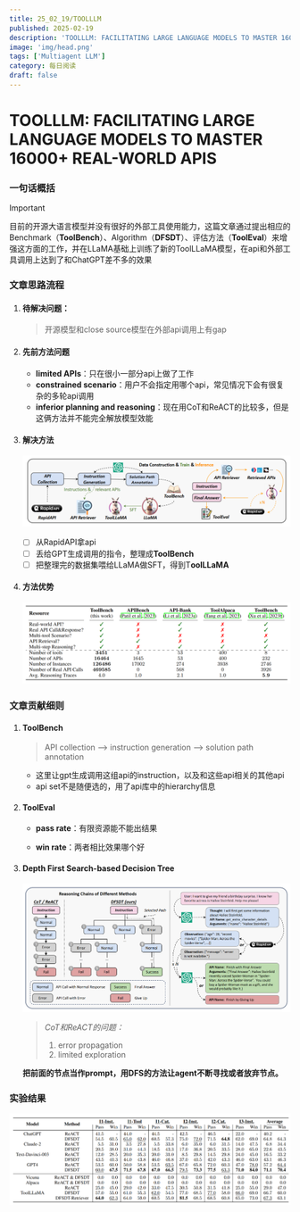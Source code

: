 ```yaml
---
title: 25_02_19/TOOLLLM
published: 2025-02-19
description: 'TOOLLLM: FACILITATING LARGE LANGUAGE MODELS TO MASTER 16000+ REAL-WORLD APIS'
image: 'img/head.png'
tags: ['Multiagent LLM']
category: 每日阅读
draft: false 
---
```


# TOOLLLM: FACILITATING LARGE LANGUAGE MODELS TO MASTER 16000+ REAL-WORLD APIS



### 一句话概括

> [!IMPORTANT]
>
> 目前的开源大语言模型并没有很好的外部工具使用能力，这篇文章通过提出相应的Benchmark（**ToolBench**）、Algorithm（**DFSDT**）、评估方法（**ToolEval**）来增强这方面的工作，并在LLaMA基础上训练了新的ToolLLaMA模型，在api和外部工具调用上达到了和ChatGPT差不多的效果



### 文章思路流程

1. #### 待解决问题：

   > 开源模型和close source模型在外部api调用上有gap

2. #### 先前方法问题

   - **limited APIs**：只在很小一部分api上做了工作
   - **constrained scenario**：用户不会指定用哪个api，常见情况下会有很复杂的多轮api调用
   - **inferior planning and reasoning**：现在用CoT和ReACT的比较多，但是这俩方法并不能完全解放模型效能

3. #### 解决方法

   ![head](./img/head.png)

   - [ ] 从RapidAPI拿api
   - [ ] 丢给GPT生成调用的指令，整理成**ToolBench**
   - [ ] 把整理完的数据集喂给LLaMA做SFT，得到T**oolLLaMA**

4. #### 方法优势

   ![compare](./img/compare.png)



### 文章贡献细则

1. #### ToolBench

   > API collection --> instruction generation --> solution path annotation 

   - 这里让gpt生成调用这组api的instruction，以及和这些api相关的其他api
   - api set不是随便选的，用了api库中的hierarchy信息

2. #### ToolEval

   - **pass rate**：有限资源能不能出结果

   - **win rate**：两者相比效果哪个好

3. #### Depth First Search-based Decision Tree

   ![DFSDT](./img/DFSDT.png)

   > *CoT和ReACT的问题：*
   >
   > 1. error propagation
   > 2. limited exploration

   **把前面的节点当作prompt，用DFS的方法让agent不断寻找或者放弃节点。**



### 实验结果

![exp](./img/exp.png)
